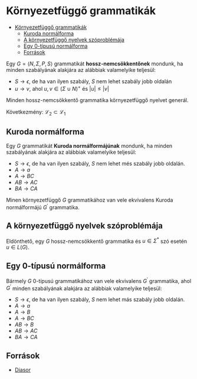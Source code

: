 # Környezetfüggő grammatikák

<!--toc:start-->
- [Környezetfüggő grammatikák](#környezetfüggő-grammatikák)
  - [Kuroda normálforma](#kuroda-normálforma)
  - [A környezetfüggő nyelvek szóproblémája](#a-környezetfüggő-nyelvek-szóproblémája)
  - [Egy 0-típusú normálforma](#egy-0-típusú-normálforma)
  - [Források](#források)
<!--toc:end-->

Egy $G = \langle N, \Sigma, P, S \rangle$ grammatikát **hossz-nemcsökkentőnek** mondunk, ha minden szabályának alakjára az alábbiak valamelyike teljesül:
- $S \to \epsilon$, de ha van ilyen szabály, $S$ nem lehet szabály jobb oldalán
- $u \to v$, ahol $u,v \in (\Sigma \cup N)^+$ és $\vert u \vert \leq \vert v \vert$

Minden hossz-nemcsökkentő grammatika környezetfüggő nyelvet generál.

Következmény: $\mathcal{L}_2 \subset \mathcal{L}_1$

## Kuroda normálforma
Egy $G$ grammatikát **Kuroda normálformájúnak** mondunk, ha minden szabályának alakjára az alábbiak valamelyike teljesül:
- $S \to \epsilon$, de ha van ilyen szabály, $S$ nem lehet més szabály jobb oldalán.
- $A \to a$
- $A \to BC$
- $AB \to AC$
- $BA \to CA$

Minen környezetfüggő $G$ grammatikához van vele ekvivalens Kuroda normálformájú $G^{\prime}$ grammatika.

## A környezetfüggő nyelvek szóproblémája
Eldönthető, egy $G$ hossz-nemcsökkentő grammatika és $u \in \Sigma^*$ szó esetén $u \in L(G)$. 

## Egy 0-típusú normálforma
Bármely $G$ 0-típusú grammatikához van vele ekvivalens $G^{\prime}$ grammatika, ahol $G^{\prime}$ minden szabályának alakjára az alábbiak valamelyike teljesül:
- $S \to \epsilon$, de ha van ilyen szabály, $S$ nem lehet más szabály jobb oldalán.
- $A \to a$
- $A \to B$
- $A \to BC$
- $AB \to B$
- $AB \to AC$
- $BA \to CA$

## Források
- [Diasor](https://canvas.elte.hu/courses/35225/files/folder/11?preview=2254161)